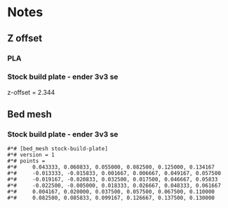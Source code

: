 # Notes

## Z offset

### PLA
### Stock build plate - ender 3v3 se

z-offset = 2.344



## Bed mesh

### Stock build plate - ender 3v3 se

```
#*# [bed_mesh stock-build-plate]
#*# version = 1
#*# points =
#*# 	0.043333, 0.060833, 0.055000, 0.082500, 0.125000, 0.134167
#*# 	-0.013333, -0.015833, 0.001667, 0.006667, 0.049167, 0.057500
#*# 	-0.019167, -0.020833, 0.032500, 0.017500, 0.046667, 0.05833
#*# 	-0.022500, -0.005000, 0.018333, 0.026667, 0.048333, 0.061667
#*# 	0.004167, 0.020000, 0.037500, 0.057500, 0.067500, 0.110000
#*# 	0.082500, 0.085833, 0.099167, 0.126667, 0.137500, 0.130000

```
